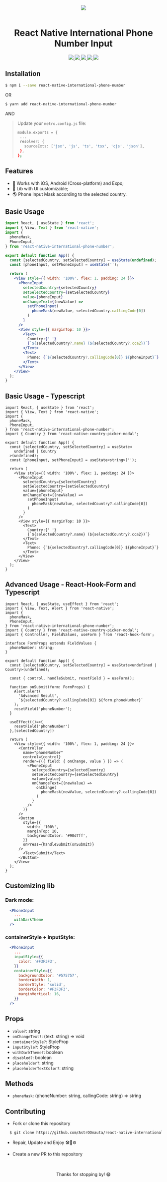 <div align = "center">
  <img src="https://github.com/AstrOOnauta/react-native-international-phone-number/blob/master/gif/preview.gif">
</div>

<br>

<h1 align="center">React Native International Phone Number Input</h1>

<p align="center">
  <a href="https://www.npmjs.com/package/react-native-international-phone-number">
    <img src="https://img.shields.io/npm/v/react-native-international-phone-number.svg?style=flat-square">
  </a>
  <a href="https://www.npmjs.com/package/react-native-international-phone-number">
    <img src="https://img.shields.io/npm/dm/react-native-international-phone-number.svg?style=flat-square">
  </a>
  <a href="https://github.com/AstrOOnauta/react-native-international-phone-number">
    <img src="https://img.shields.io/github/stars/AstrOOnauta/react-native-international-phone-number"/>
  </a>
  <a href="https://github.com/AstrOOnauta/react-native-international-phone-number/issues">
    <img src="https://img.shields.io/github/issues/AstrOOnauta/react-native-international-phone-number"/>
  </a>
  <a href="https://github.com/AstrOOnauta/react-native-international-phone-number/pulls">
    <img src="https://img.shields.io/github/issues-pr/AstrOOnauta/react-native-international-phone-number"/>
  </a>
</p>

## Installation

```bash
$ npm i --save react-native-international-phone-number
```

OR

```bash
$ yarn add react-native-international-phone-number
```

AND

> Update your `metro.config.js` file:
>
> ```bash
> module.exports = {
>  ...
>  resolver: {
>    sourceExts: ['jsx', 'js', 'ts', 'tsx', 'cjs', 'json'],
>  },
> };
> ```

## Features

- 📱 Works with iOS, Android (Cross-platform) and Expo;
- 🎨 Lib with UI customizable;
- 🌎 Phone Input Mask according to the selected country.

## Basic Usage

```jsx
import React, { useState } from 'react';
import { View, Text } from 'react-native';
import {
  phoneMask,
  PhoneInput,
} from 'react-native-international-phone-number';

export default function App() {
  const [selectedCountry, setSelectedCountry] = useState(undefined);
  const [phoneInput, setPhoneInput] = useState('');

  return (
    <View style={{ width: '100%', flex: 1, padding: 24 }}>
      <PhoneInput
        selectedCountry={selectedCountry}
        setSelectedCountry={setSelectedCountry}
        value={phoneInput}
        onChangeText={(newValue) =>
          setPhoneInput(
            phoneMask(newValue, selectedCountry.callingCode[0])
          )
        }
      />
      <View style={{ marginTop: 10 }}>
        <Text>
          Country:{' '}
          {`${selectedCountry?.name} (${selectedCountry?.cca2})`}
        </Text>
        <Text>
          Phone: {`${selectedCountry?.callingCode[0]} ${phoneInput}`}
        </Text>
      </View>
    </View>
  );
}
```

## Basic Usage - Typescript

```tsx
import React, { useState } from 'react';
import { View, Text } from 'react-native';
import {
  phoneMask,
  PhoneInput,
} from 'react-native-international-phone-number';
import { Country } from 'react-native-country-picker-modal';

export default function App() {
  const [selectedCountry, setSelectedCountry] = useState<
    undefined | Country
  >(undefined);
  const [phoneInput, setPhoneInput] = useState<string>('');

  return (
    <View style={{ width: '100%', flex: 1, padding: 24 }}>
      <PhoneInput
        selectedCountry={selectedCountry}
        setSelectedCountry={setSelectedCountry}
        value={phoneInput}
        onChangeText={(newValue) =>
          setPhoneInput(
            phoneMask(newValue, selectedCountry?.callingCode[0])
          )
        }
      />
      <View style={{ marginTop: 10 }}>
        <Text>
          Country:{' '}
          {`${selectedCountry?.name} (${selectedCountry?.cca2})`}
        </Text>
        <Text>
          Phone: {`${selectedCountry?.callingCode[0]} ${phoneInput}`}
        </Text>
      </View>
    </View>
  );
}
```

## Advanced Usage - React-Hook-Form and Typescript

```tsx
import React, { useState, useEffect } from 'react';
import { View, Text, Alert } from 'react-native';
import {
  phoneMask,
  PhoneInput,
} from 'react-native-international-phone-number';
import { Country } from 'react-native-country-picker-modal';
import { Controller, FieldValues, useForm } from 'react-hook-form';

interface FormProps extends FieldValues {
  phoneNumber: string;
}

export default function App() {
  const [selectedCountry, setSelectedCountry] = useState<undefined | Country>(undefined);

  const { control, handleSubmit, resetField } = useForm();

  function onSubmit(form: FormProps) {
    Alert.alert(
      'Advanced Result',
      `${selectedCountry?.callingCode[0]} ${form.phoneNumber}`
    );
    resetField('phoneNumber');
  }

  useEffect(()=>{
    resetField('phoneNumber')
  },[selectedCountry])

  return (
    <View style={{ width: '100%', flex: 1, padding: 24 }}>
      <Controller
        name="phoneNumber"
        control={control}
        render={({ field: { onChange, value } }) => (
          <PhoneInput
            selectedCountry={selectedCountry}
            setSelectedCountry={setSelectedCountry}
            value={value}
            onChangeText={(newValue) =>
              onChange(
                phoneMask(newValue, selectedCountry?.callingCode[0])
              )
            }
          />
        )}
      />
      <Button
        style={{
          width: '100%',
          marginTop: 10,
          backgroundColor: '#90d7ff',
        }}
        onPress={handleSubmit(onSubmit)}
      />
        <Text>Submit</Text>
      </Button>
    </View>
  );
}
```

## Customizing lib

### Dark mode:

```jsx
  <PhoneInput
    ...
    withDarkTheme
  />
```

### containerStyle + inputStyle:

```jsx
  <PhoneInput
    ...
    inputStyle={{
      color: '#F3F3F3',
    }}
    containerStyle={{
      backgroundColor: '#575757',
      borderWidth: 1,
      borderStyle: 'solid',
      borderColor: '#F3F3F3',
      marginVertical: 16,
    }}
  />
```

## Props

- `value?`: string
- `onChangeText?`: (text: string) => void
- `containerStyle?`: StyleProp<ViewStyle>
- `inputStyle?`: StyleProp<ViewStyle>
- `withDarkTheme?`: boolean
- `disabled?`: boolean
- `placeholder?`: string
- `placeholderTextColor?`: string

## Methods

- `phoneMask`: (phoneNumber: string, callingCode: string) => string

## Contributing

- Fork or clone this repository

```bash
  $ git clone https://github.com/AstrOOnauta/react-native-international-phone-number.git
```

- Repair, Update and Enjoy 🛠️🚧⚙️

- Create a new PR to this repository

<br>

<div align = "center">
	<br>
	  Thanks for stopping by! 😁
	<br>
</div>

